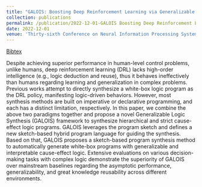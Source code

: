 ```yaml
---
title: "GALOIS: Boosting Deep Reinforcement Learning via Generalizable Logic Synthesis"
collection: publications
permalink: /publication/2022-12-01-GALOIS Boosting Deep Reinforcement Learning via Generalizable Logic Synthesis
date: 2022-12-01
venue: 'Thirty-sixth Conference on Neural Information Processing Systems (NeurIPS)'
---
```

[Bibtex](http://SG-XM.github.io/files/NeurIPS2022_Galois.bib)

Despite achieving superior performance in human-level control problems, unlike humans, deep reinforcement learning (DRL) lacks high-order intelligence (e.g., logic deduction and reuse), thus it behaves ineffectively than humans regarding learning and generalization in complex problems. Previous works attempt to directly synthesize a white-box logic program as the DRL policy, manifesting logic-driven behaviors. However, most synthesis methods are built on imperative or declarative programming, and each has a distinct limitation, respectively. In this paper, we combine the above two paradigms together and propose a novel Generalizable Logic Synthesis (GALOIS) framework to synthesize hierarchical and strict cause-effect logic programs. GALOIS leverages the program sketch and defines a new sketch-based hybrid program language for guiding the synthesis. Based on that, GALOIS proposes a sketch-based program synthesis method to automatically generate white-box programs with generalizable and interpretable cause-effect logic. Extensive evaluations on various decision-making tasks with complex logic demonstrate the superiority of GALOIS over mainstream baselines regarding the asymptotic performance, generalizability, and great knowledge reusability across different environments.